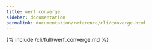 ```yaml
---
title: werf converge
sidebar: documentation
permalink: documentation/reference/cli/converge.html
---
```


{% include /cli/full/werf_converge.md %}
